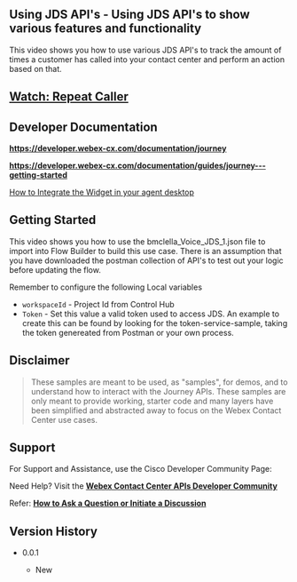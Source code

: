 ## Using JDS API's - Using JDS API's to show various features and functionality

This video shows you how to use various JDS API's to track the amount of times a customer has called into your contact center and perform an action based on that.

## [Watch: Repeat Caller](https://app.vidcast.io/share/df3e7189-6000-44f2-bf22-5508522eeef3)

## Developer Documentation

**https://developer.webex-cx.com/documentation/journey**

**https://developer.webex-cx.com/documentation/guides/journey---getting-started**

[How to Integrate the Widget in your agent desktop](https://app.vidcast.io/share/0ebc75d5-62a4-4771-819e-518991c23b23)

## Getting Started

This video shows you how to use the bmclella_Voice_JDS_1.json file to import into Flow Builder to build this use case. There is an assumption that you have downloaded the postman collection of API's
to test out your logic before updating the flow.

Remember to configure the following Local variables

- `workspaceId` - Project Id from Control Hub
- `Token` - Set this value a valid token used to access JDS. An example to create this can be found by looking for the token-service-sample, taking the token genereated from Postman or your own process.

## Disclaimer

> These samples are meant to be used, as "samples", for demos, and to understand how to interact with the Journey APIs.
> These samples are only meant to provide working, starter code and many layers have been simplified and abstracted away to focus on the Webex Contact Center use cases.

## Support

For Support and Assistance, use the Cisco Developer Community Page:

Need Help? Visit the **[Webex Contact Center APIs Developer Community](https://community.cisco.com/t5/contact-center/bd-p/j-disc-dev-contact-center)**

Refer: **[How to Ask a Question or Initiate a Discussion](https://community.cisco.com/t5/contact-center/webex-contact-center-apis-developer-community-and-support/m-p/4558270)**

## Version History

- 0.0.1

  - New

    <!-- * See [commit change]() or See [release history]() -->

